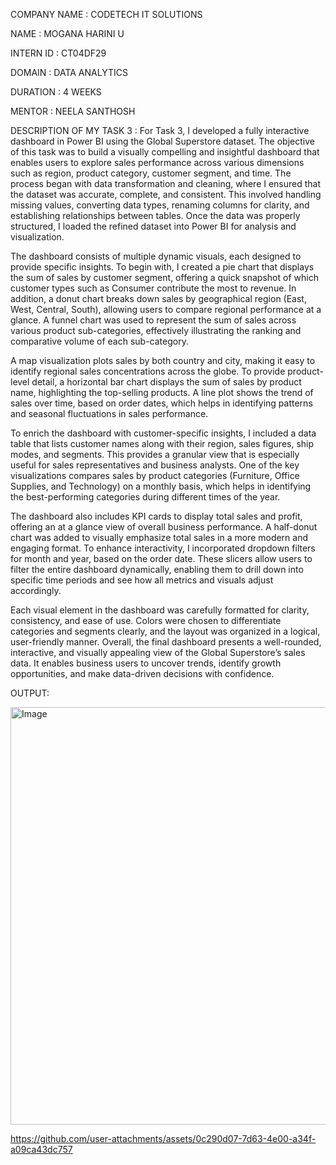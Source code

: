 COMPANY NAME : CODETECH IT SOLUTIONS

NAME : MOGANA HARINI U

INTERN ID : CT04DF29

DOMAIN : DATA ANALYTICS

DURATION : 4 WEEKS

MENTOR : NEELA SANTHOSH

DESCRIPTION OF MY TASK 3 : For Task 3, I developed a fully interactive dashboard in Power BI using the Global Superstore dataset. The objective of this task was to build a visually compelling and insightful dashboard that enables users to explore sales performance across various dimensions such as region, product category, customer segment, and time. The process began with data transformation and cleaning, where I ensured that the dataset was accurate, complete, and consistent. This involved handling missing values, converting data types, renaming columns for clarity, and establishing relationships between tables. Once the data was properly structured, I loaded the refined dataset into Power BI for analysis and visualization.

The dashboard consists of multiple dynamic visuals, each designed to provide specific insights. To begin with, I created a pie chart that displays the sum of sales by customer segment, offering a quick snapshot of which customer types such as Consumer contribute the most to revenue. In addition, a donut chart breaks down sales by geographical region (East, West, Central, South), allowing users to compare regional performance at a glance. A funnel chart was used to represent the sum of sales across various product sub-categories, effectively illustrating the ranking and comparative volume of each sub-category.

A map visualization plots sales by both country and city, making it easy to identify regional sales concentrations across the globe. To provide product-level detail, a horizontal bar chart displays the sum of sales by product name, highlighting the top-selling products. A line plot shows the trend of sales over time, based on order dates, which helps in identifying patterns and seasonal fluctuations in sales performance.

To enrich the dashboard with customer-specific insights, I included a data table that lists customer names along with their region, sales figures, ship modes, and segments. This provides a granular view that is especially useful for sales representatives and business analysts. One of the key visualizations compares sales by product categories (Furniture, Office Supplies, and Technology) on a monthly basis, which helps in identifying the best-performing categories during different times of the year.

The dashboard also includes KPI cards to display total sales and profit, offering an at a glance view of overall business performance. A half-donut chart was added to visually emphasize total sales in a more modern and engaging format. To enhance interactivity, I incorporated dropdown filters for month and year, based on the order date. These slicers allow users to filter the entire dashboard dynamically, enabling them to drill down into specific time periods and see how all metrics and visuals adjust accordingly.

Each visual element in the dashboard was carefully formatted for clarity, consistency, and ease of use. Colors were chosen to differentiate categories and segments clearly, and the layout was organized in a logical, user-friendly manner. Overall, the final dashboard presents a well-rounded, interactive, and visually appealing view of the Global Superstore’s sales data. It enables business users to uncover trends, identify growth opportunities, and make data-driven decisions with confidence.

OUTPUT: 

<img width="668" alt="Image" src="https://github.com/user-attachments/assets/bd5d1145-d77b-4556-9302-1ee38aec5594" />

https://github.com/user-attachments/assets/0c290d07-7d63-4e00-a34f-a09ca43dc757
